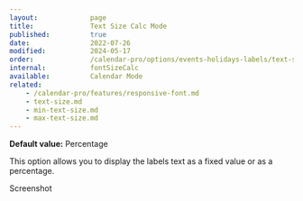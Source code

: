 ```yaml
---
layout:             page
title:              Text Size Calc Mode
published:          true
date:               2022-07-26
modified:           2024-05-17
order:              /calendar-pro/options/events-holidays-labels/text-size-calc-mode
internal:           fontSizeCalc
available:          Calendar Mode
related:
    - /calendar-pro/features/responsive-font.md
    - text-size.md
    - min-text-size.md
    - max-text-size.md
---
```

**Default value:** Percentage

This option allows you to display the labels text as a fixed value or as a percentage.

<todo>Screenshot</todo>